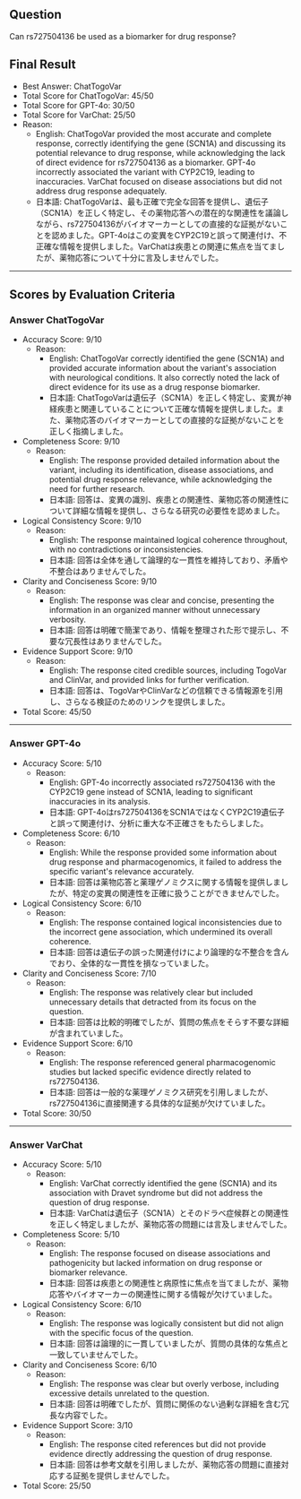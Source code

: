 ## Question

Can rs727504136 be used as a biomarker for drug response?

## Final Result

- Best Answer: ChatTogoVar
- Total Score for ChatTogoVar: 45/50
- Total Score for GPT-4o: 30/50
- Total Score for VarChat: 25/50
- Reason:
  - English: ChatTogoVar provided the most accurate and complete response, correctly identifying the gene (SCN1A) and discussing its potential relevance to drug response, while acknowledging the lack of direct evidence for rs727504136 as a biomarker. GPT-4o incorrectly associated the variant with CYP2C19, leading to inaccuracies. VarChat focused on disease associations but did not address drug response adequately.
  - 日本語: ChatTogoVarは、最も正確で完全な回答を提供し、遺伝子（SCN1A）を正しく特定し、その薬物応答への潜在的な関連性を議論しながら、rs727504136がバイオマーカーとしての直接的な証拠がないことを認めました。GPT-4oはこの変異をCYP2C19と誤って関連付け、不正確な情報を提供しました。VarChatは疾患との関連に焦点を当てましたが、薬物応答について十分に言及しませんでした。

---

## Scores by Evaluation Criteria

### Answer ChatTogoVar
- Accuracy Score: 9/10
  - Reason: 
    - English: ChatTogoVar correctly identified the gene (SCN1A) and provided accurate information about the variant's association with neurological conditions. It also correctly noted the lack of direct evidence for its use as a drug response biomarker.
    - 日本語: ChatTogoVarは遺伝子（SCN1A）を正しく特定し、変異が神経疾患と関連していることについて正確な情報を提供しました。また、薬物応答のバイオマーカーとしての直接的な証拠がないことを正しく指摘しました。
- Completeness Score: 9/10
  - Reason: 
    - English: The response provided detailed information about the variant, including its identification, disease associations, and potential drug response relevance, while acknowledging the need for further research.
    - 日本語: 回答は、変異の識別、疾患との関連性、薬物応答の関連性について詳細な情報を提供し、さらなる研究の必要性を認めました。
- Logical Consistency Score: 9/10
  - Reason: 
    - English: The response maintained logical coherence throughout, with no contradictions or inconsistencies.
    - 日本語: 回答は全体を通して論理的な一貫性を維持しており、矛盾や不整合はありませんでした。
- Clarity and Conciseness Score: 9/10
  - Reason: 
    - English: The response was clear and concise, presenting the information in an organized manner without unnecessary verbosity.
    - 日本語: 回答は明確で簡潔であり、情報を整理された形で提示し、不要な冗長性はありませんでした。
- Evidence Support Score: 9/10
  - Reason: 
    - English: The response cited credible sources, including TogoVar and ClinVar, and provided links for further verification.
    - 日本語: 回答は、TogoVarやClinVarなどの信頼できる情報源を引用し、さらなる検証のためのリンクを提供しました。
- Total Score: 45/50

---

### Answer GPT-4o
- Accuracy Score: 5/10
  - Reason: 
    - English: GPT-4o incorrectly associated rs727504136 with the CYP2C19 gene instead of SCN1A, leading to significant inaccuracies in its analysis.
    - 日本語: GPT-4oはrs727504136をSCN1AではなくCYP2C19遺伝子と誤って関連付け、分析に重大な不正確さをもたらしました。
- Completeness Score: 6/10
  - Reason: 
    - English: While the response provided some information about drug response and pharmacogenomics, it failed to address the specific variant's relevance accurately.
    - 日本語: 回答は薬物応答と薬理ゲノミクスに関する情報を提供しましたが、特定の変異の関連性を正確に扱うことができませんでした。
- Logical Consistency Score: 6/10
  - Reason: 
    - English: The response contained logical inconsistencies due to the incorrect gene association, which undermined its overall coherence.
    - 日本語: 回答は遺伝子の誤った関連付けにより論理的な不整合を含んでおり、全体的な一貫性を損なっていました。
- Clarity and Conciseness Score: 7/10
  - Reason: 
    - English: The response was relatively clear but included unnecessary details that detracted from its focus on the question.
    - 日本語: 回答は比較的明確でしたが、質問の焦点をそらす不要な詳細が含まれていました。
- Evidence Support Score: 6/10
  - Reason: 
    - English: The response referenced general pharmacogenomic studies but lacked specific evidence directly related to rs727504136.
    - 日本語: 回答は一般的な薬理ゲノミクス研究を引用しましたが、rs727504136に直接関連する具体的な証拠が欠けていました。
- Total Score: 30/50

---

### Answer VarChat
- Accuracy Score: 5/10
  - Reason: 
    - English: VarChat correctly identified the gene (SCN1A) and its association with Dravet syndrome but did not address the question of drug response.
    - 日本語: VarChatは遺伝子（SCN1A）とそのドラベ症候群との関連性を正しく特定しましたが、薬物応答の問題には言及しませんでした。
- Completeness Score: 5/10
  - Reason: 
    - English: The response focused on disease associations and pathogenicity but lacked information on drug response or biomarker relevance.
    - 日本語: 回答は疾患との関連性と病原性に焦点を当てましたが、薬物応答やバイオマーカーの関連性に関する情報が欠けていました。
- Logical Consistency Score: 6/10
  - Reason: 
    - English: The response was logically consistent but did not align with the specific focus of the question.
    - 日本語: 回答は論理的に一貫していましたが、質問の具体的な焦点と一致していませんでした。
- Clarity and Conciseness Score: 6/10
  - Reason: 
    - English: The response was clear but overly verbose, including excessive details unrelated to the question.
    - 日本語: 回答は明確でしたが、質問に関係のない過剰な詳細を含む冗長な内容でした。
- Evidence Support Score: 3/10
  - Reason: 
    - English: The response cited references but did not provide evidence directly addressing the question of drug response.
    - 日本語: 回答は参考文献を引用しましたが、薬物応答の問題に直接対応する証拠を提供しませんでした。
- Total Score: 25/50
